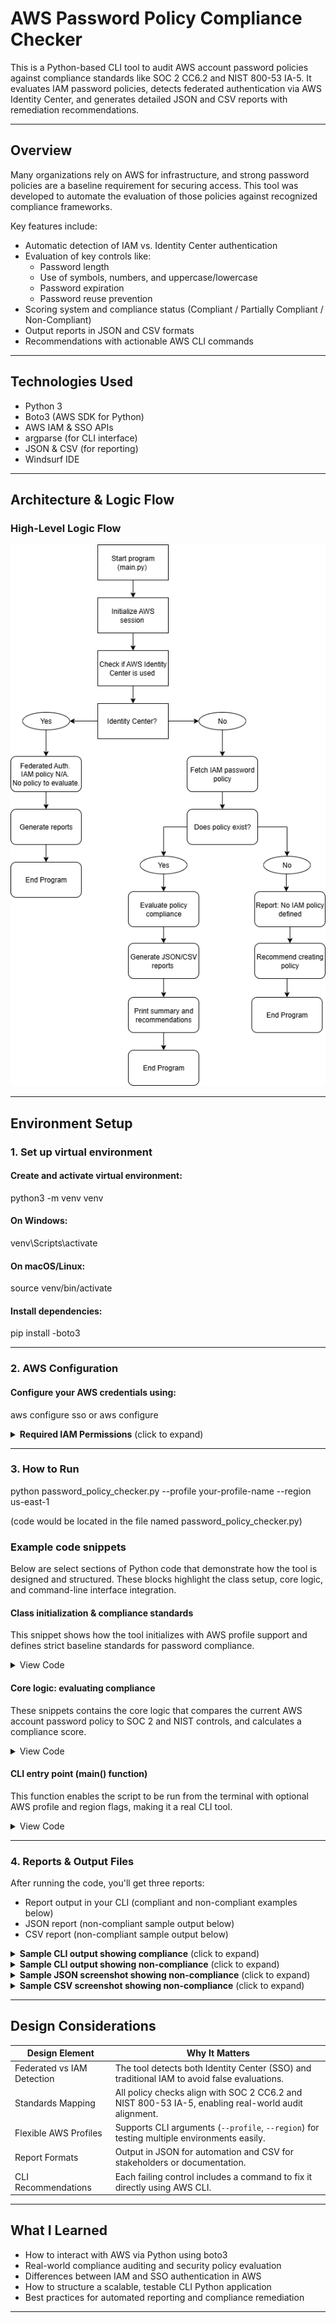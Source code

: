 # AWS Password Policy Compliance Checker

This is a Python-based CLI tool to audit AWS account password policies against compliance standards like SOC 2 CC6.2 and NIST 800-53 IA-5. It evaluates IAM password policies, detects federated authentication via AWS Identity Center, and generates detailed JSON and CSV reports with remediation recommendations.

---

##  Overview

Many organizations rely on AWS for infrastructure, and strong password policies are a baseline requirement for securing access. This tool was developed to automate the evaluation of those policies against recognized compliance frameworks.

Key features include:
- Automatic detection of IAM vs. Identity Center authentication
- Evaluation of key controls like:
  - Password length
  - Use of symbols, numbers, and uppercase/lowercase
  - Password expiration
  - Password reuse prevention
- Scoring system and compliance status (Compliant / Partially Compliant / Non-Compliant)
- Output reports in JSON and CSV formats
- Recommendations with actionable AWS CLI commands

---

## Technologies Used

- Python 3
- Boto3 (AWS SDK for Python)
- AWS IAM & SSO APIs
- argparse (for CLI interface)
- JSON & CSV (for reporting)
- Windsurf IDE

---

## Architecture & Logic Flow

### High-Level Logic Flow

![Flowchart](./assets/flowchart.png)

---

## Environment Setup

### 1. Set up virtual environment

#### Create and activate virtual environment:
python3 -m venv venv

#### On Windows:
venv\Scripts\activate

#### On macOS/Linux:
source venv/bin/activate

#### Install dependencies:
pip install -boto3

---

### 2.  AWS Configuration

#### Configure your AWS credentials using:
aws configure sso or aws configure

<details> <summary> <strong>Required IAM Permissions</strong> (click to expand)</summary>

```json
{
    "Version": "2012-10-17",
    "Statement": [
        {
            "Effect": "Allow",
            "Action": [
                "iam:GetAccountPasswordPolicy",
                "iam:ListUsers",
                "iam:GetLoginProfile",
                "sso:ListInstances"
            ],
            "Resource": "*"
        }
    ]
}
```
</details>

---

### 3. How to Run

python password_policy_checker.py --profile your-profile-name --region us-east-1

(code would be located in the file named password_policy_checker.py)

### Example code snippets

Below are select sections of Python code that demonstrate how the tool is designed and structured. These blocks highlight the class setup, core logic, and command-line interface integration.

#### Class initialization & compliance standards

This snippet shows how the tool initializes with AWS profile support and defines strict baseline standards for password compliance.

<details> <summary> View Code</summary>

```python
def __init__(self, profile_name=None, region='us-east-1'):
    self.profile_name = profile_name
    self.region = region
    self.session = None
    self.iam_client = None
    self.account_id = None
    self.compliance_standards = {
        'minimum_password_length': 12,
        'require_symbols': True,
        'require_numbers': True,
        'require_uppercase': True,
        'require_lowercase': True,
        'max_password_age': 90,
        'password_reuse_prevention': 12,
        'allow_users_to_change_password': True,
        'hard_expiry': False
    }
```
</details>

#### Core logic: evaluating compliance

These snippets contains the core logic that compares the current AWS account password policy to SOC 2 and NIST controls, and calculates a compliance score.

<details> <summary> View Code</summary>

```python
def evaluate_policy_compliance(self, policy):
    print("Evaluating password policy against compliance standards...")
    evaluation = {
        'compliant_controls': [],
        'non_compliant_controls': [],
        'missing_controls': [],
        'compliance_score': 0,
        'soc2_cc6_2_status': 'UNKNOWN',
        'nist_ia_5_status': 'UNKNOWN',
        'overall_status': 'UNKNOWN',
        'policy_type': 'unknown'
    }

    if policy is None:
        evaluation['missing_controls'] = list(self.compliance_standards.keys())
        evaluation['overall_status'] = 'NON_COMPLIANT'
        return evaluation

# ... loop through controls and compare

    total_controls = len(self.compliance_standards)
    compliant_count = 0
    for control, required_value in self.compliance_standards.items():
        current_value = policy.get(control)
        if current_value is None:
            evaluation['missing_controls'].append(control)
        elif self._is_control_compliant(control, current_value, required_value):
            evaluation['compliant_controls'].append(control)
            compliant_count += 1
        else:
            evaluation['non_compliant_controls'].append(control)

    evaluation['compliance_score'] = round((compliant_count / total_controls) * 100, 2)
    evaluation['overall_status'] = 'COMPLIANT' if evaluation['compliance_score'] >= 90 else 'NON_COMPLIANT'

    return evaluation
```

</details>

#### CLI entry point (main() function)

This function enables the script to be run from the terminal with optional AWS profile and region flags, making it a real CLI tool.

<details> <summary> View Code</summary>

```python
def main():
    parser = argparse.ArgumentParser(
        description='AWS Password Policy Compliance Checker'
    )
    parser.add_argument('--profile', type=str, help='AWS profile to use')
    parser.add_argument('--region', type=str, default='us-east-1', help='AWS region')
    args = parser.parse_args()
    
    checker = PasswordPolicyChecker(profile_name=args.profile, region=args.region)
    success = checker.run_assessment()
    sys.exit(0 if success else 1)
```
</details>

---

### 4. Reports & Output Files

After running the code, you'll get three reports:

- Report output in your CLI (compliant and non-compliant examples below)
- JSON report (non-compliant sample output below)
- CSV report (non-compliant sample output below)

<details> <summary> <strong>Sample CLI output showing compliance</strong> (click to expand)</summary>

![Compliant Report](./assets/compliant.png)

</details>

<details> <summary> <strong>Sample CLI output showing non-compliance</strong> (click to expand)</summary>

![Non-Compliant Report](./assets/non-compliant.png)

</details>

<details> <summary> <strong>Sample JSON screenshot showing non-compliance</strong> (click to expand)</summary>

![JSON Report](./assets/report_json.png)

</details>

<details> <summary> <strong>Sample CSV screenshot showing non-compliance</strong> (click to expand)</summary>
  
![CSV Report](./assets/report_csv.png)

</details>

---

## Design Considerations

| Design Element | Why It Matters |
|----------------|----------------|
| Federated vs IAM Detection | The tool detects both Identity Center (SSO) and traditional IAM to avoid false evaluations. |
| Standards Mapping | All policy checks align with SOC 2 CC6.2 and NIST 800-53 IA-5, enabling real-world audit alignment. |
| Flexible AWS Profiles | Supports CLI arguments (`--profile`, `--region`) for testing multiple environments easily. |
| Report Formats | Output in JSON for automation and CSV for stakeholders or documentation. |
| CLI Recommendations | Each failing control includes a command to fix it directly using AWS CLI. |

---

## What I Learned

- How to interact with AWS via Python using boto3
- Real-world compliance auditing and security policy evaluation
- Differences between IAM and SSO authentication in AWS
- How to structure a scalable, testable CLI Python application
- Best practices for automated reporting and compliance remediation

---
